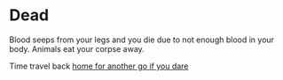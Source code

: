 # Dead

Blood seeps from your legs and you die due to not enough blood in your body. Animals eat your corpse away.

Time travel back [home for another go if you dare](.Home.md)  
